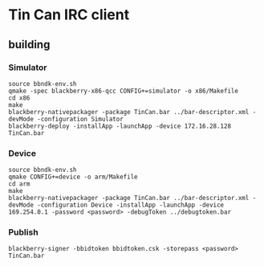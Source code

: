 # Tin Can IRC client

## building

### Simulator

    source bbndk-env.sh
    qmake -spec blackberry-x86-qcc CONFIG+=simulator -o x86/Makefile
    cd x86
    make
    blackberry-nativepackager -package TinCan.bar ../bar-descriptor.xml -devMode -configuration Simulator
    blackberry-deploy -installApp -launchApp -device 172.16.28.128 TinCan.bar

### Device

    source bbndk-env.sh
    qmake CONFIG+=device -o arm/Makefile
    cd arm
    make
    blackberry-nativepackager -package TinCan.bar ../bar-descriptor.xml -devMode -configuration Device -installApp -launchApp -device 169.254.0.1 -password <password> -debugToken ../debugtoken.bar

### Publish

    blackberry-signer -bbidtoken bbidtoken.csk -storepass <password> TinCan.bar
